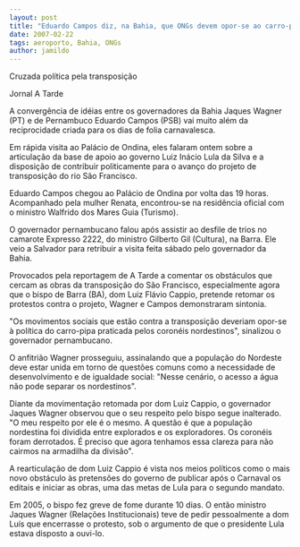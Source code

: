 ```yaml
---
layout: post
title: "Eduardo Campos diz, na Bahia, que ONGs devem opor-se ao carro-pipa dos coronéis e não à transposição"
date: 2007-02-22
tags: aeroporto, Bahia, ONGs
author: jamildo
---
```

Cruzada pol&iacute;tica pela transposi&ccedil;&atilde;o

Jornal A Tarde

A converg&ecirc;ncia de id&eacute;ias entre os governadores da Bahia Jaques Wagner (PT) e de Pernambuco Eduardo Campos (PSB) vai muito al&eacute;m da reciprocidade criada para os dias de folia carnavalesca.

Em r&aacute;pida visita ao Pal&aacute;cio de Ondina, eles falaram ontem sobre a articula&ccedil;&atilde;o da base de apoio ao governo Luiz In&aacute;cio Lula da Silva e a disposi&ccedil;&atilde;o de contribuir politicamente para o avan&ccedil;o do projeto de transposi&ccedil;&atilde;o do rio S&atilde;o Francisco.

Eduardo Campos chegou ao Pal&aacute;cio de Ondina por volta das 19 horas. Acompanhado pela mulher Renata, encontrou-se na resid&ecirc;ncia oficial com o ministro Walfrido dos Mares Guia (Turismo).

O governador pernambucano falou ap&oacute;s assistir ao desfile de trios no camarote Expresso 2222, do ministro Gilberto Gil (Cultura), na Barra. Ele veio a Salvador para retribuir a visita feita s&aacute;bado pelo governador da Bahia.

Provocados pela reportagem de A Tarde a comentar os obst&aacute;culos que cercam as obras da transposi&ccedil;&atilde;o do S&atilde;o Francisco, especialmente agora que o bispo de Barra (BA), dom Luiz Fl&aacute;vio Cappio, pretende retomar os protestos contra o projeto, Wagner e Campos demonstraram sintonia.

"Os movimentos sociais que est&atilde;o contra a transposi&ccedil;&atilde;o deveriam opor-se &agrave; pol&iacute;tica do carro-pipa praticada pelos coron&eacute;is nordestinos", sinalizou o governador pernambucano.

O anfitri&atilde;o Wagner prosseguiu, assinalando que a popula&ccedil;&atilde;o do Nordeste deve estar unida em torno de quest&otilde;es comuns como a necessidade de desenvolvimento e de igualdade social: "Nesse cen&aacute;rio, o acesso a &aacute;gua n&atilde;o pode separar os nordestinos".

Diante da movimenta&ccedil;&atilde;o retomada por dom Luiz Cappio, o governador Jaques Wagner observou que o seu respeito pelo bispo segue inalterado. "O meu respeito por ele &eacute; o mesmo. A quest&atilde;o &eacute; que a popula&ccedil;&atilde;o nordestina foi dividida entre explorados e os exploradores. Os coron&eacute;is foram derrotados. &Eacute; preciso que agora tenhamos essa clareza para n&atilde;o cairmos na armadilha da divis&atilde;o".

A rearticula&ccedil;&atilde;o de dom Luiz Cappio &eacute; vista nos meios pol&iacute;ticos como o mais novo obst&aacute;culo &agrave;s pretens&otilde;es do governo de publicar ap&oacute;s o Carnaval os editais e iniciar as obras, uma das metas de Lula para o segundo mandato.

Em 2005, o bispo fez greve de fome durante 10 dias. O ent&atilde;o ministro Jaques Wagner (Rela&ccedil;&otilde;es Institucionais) teve de pedir pessoalmente a dom Lu&iacute;s que encerrasse o protesto, sob o argumento de que o presidente Lula estava disposto a ouvi-lo.